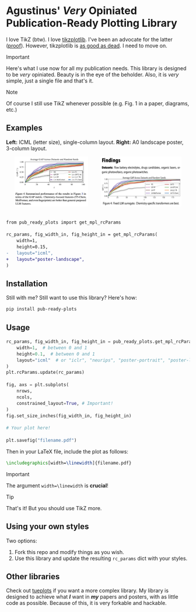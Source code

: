 # Agustinus' _Very_ Opiniated Publication-Ready Plotting Library

I love TikZ (btw). I love [tikzplotlib](https://github.com/nschloe/tikzplotlib). I've been an
advocate for the latter ([proof](https://agustinus.kristia.de/techblog/2022/05/01/plotting/)). However, tikzplotlib is [as good as dead](https://github.com/nschloe/tikzplotlib/commits/main/). I need to move on.

> [!IMPORTANT]
> Here's what I use now for all my publication needs. This library is designed to be
> _*very*_ opiniated. Beauty is in the eye of the beholder. Also, it is _very_ simple,
> just a single file and that's it.

> [!NOTE]
> Of course I still use TikZ whenever possible (e.g. Fig. 1 in a paper, diagrams, etc.)

## Examples

**Left:** ICML (letter size), single-column layout. **Right:** A0 landscape poster, 3-column layout.

<div align="center">
    <img src="imgs/example_paper.png" width="40%"> &nbsp &nbsp &nbsp &nbsp <img src="imgs/example_poster.png" width="43.7%">
</div>

<br />

```diff
from pub_ready_plots import get_mpl_rcParams

rc_params, fig_width_in, fig_height_in = get_mpl_rcParams(
    width=1,
    height=0.15,
-   layout="icml",
+   layout="poster-landscape",
)
```

## Installation

Still with me? Still want to use this library? Here's how:

```bash
pip install pub-ready-plots
```

## Usage

```python
rc_params, fig_width_in, fig_height_in = pub_ready_plots.get_mpl_rcParams(
    width=1,  # between 0 and 1
    height=0.1,  # between 0 and 1
    layout="icml"  # or "iclr", "neurips", "poster-portrait", "poster-landscape"
)
plt.rcParams.update(rc_params)

fig, axs = plt.subplots(
    nrows,
    ncols,
    constrained_layout=True, # Important!
)
fig.set_size_inches(fig_width_in, fig_height_in)

# Your plot here!

plt.savefig("filename.pdf")
```

Then in your LaTeX file, include the plot as follows:

```tex
\includegraphics[width=\linewidth]{filename.pdf}
```

> [!IMPORTANT]
> The argument `width=\linewidth` is **crucial**!

> [!TIP]
> That's it! But you should use TikZ more.

## Using your own styles

Two options:

1. Fork this repo and modify things as you wish.
2. Use this library and update the resulting `rc_params` dict with your styles.

## Other libraries

Check out [tueplots](https://github.com/pnkraemer/tueplots) if you want a more complex
library. My library is designed to achieve what **_I_** want in **_my_** papers and
posters, with as little code as possible. Because of this, it is very forkable and hackable.
